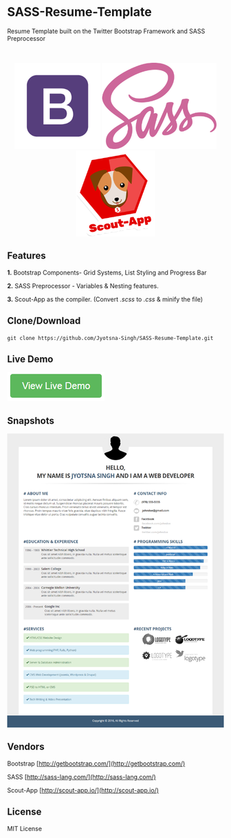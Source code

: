 # SASS-Resume-Template
Resume Template built on the Twitter Bootstrap Framework and SASS Preprocessor
<p align="center">
  <br><br>
  <img src="https://github.com/Jyotsna-Singh/Jyotsna-Singh/blob/master/assets/img/bs.jpg" height="200px" width="auto" />
  <img src="https://github.com/Jyotsna-Singh/Jyotsna-Singh/blob/master/assets/img/sass.png" height="200px" width="auto" />
  <img src="https://github.com/Jyotsna-Singh/Jyotsna-Singh/blob/master/assets/img/scout.png" height="200px" width="auto" />
</p>

## Features
**1.** Bootstrap Components- Grid Systems, List Styling and Progress Bar

**2.** SASS Preprocessor - Variables & Nesting features.

**3.** Scout-App as the compiler. (Convert *.scss* to *.css* & minify the file)

## Clone/Download

`git clone https://github.com/Jyotsna-Singh/SASS-Resume-Template.git`


## Live Demo
[![alt tag](https://github.com/Jyotsna-Singh/SearchVidz-YoutubeAPI/blob/master/img/green-button.PNG)](https://jyotsnasingh.com/projects/Bootstrap/SASS-Resume/)

## Snapshots
![alt text](https://github.com/Jyotsna-Singh/SASS-Resume-Template/blob/master/img/Sass-Resume.png "Home")   

## Vendors

Bootstrap [http://getbootstrap.com/](http://getbootstrap.com/)

SASS [http://sass-lang.com/](http://sass-lang.com/)

Scout-App [http://scout-app.io/](http://scout-app.io/)

## License
MIT License


